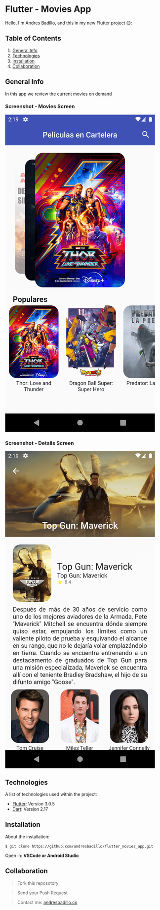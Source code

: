 # Flutter - Movies App

Hello, I'm Andres Badillo, and this in my new Flutter project 😉:

## Table of Contents
1. [General Info](#general-info)
2. [Technologies](#technologies)
3. [Installation](#installation)
4. [Collaboration](#collaboration)

## General Info
In this app we review the current movies on demand

### Screenshot - Movies Screen
![Home Screen](https://github.com/andresbadillo/flutter_movies_app/blob/master/assets/Screenshot_1.png)
### Screenshot - Details Screen
![Details Screen](https://github.com/andresbadillo/flutter_movies_app/blob/master/assets/Screenshot_2.png)

## Technologies
A list of technologies used within the project:
* [Flutter](https://flutter.dev/): Version 3.0.5 
* [Dart](https://dart.dev/): Version 2.17

## Installation
About the installation:
```
$ git clone https://github.com/andresbadillo/flutter_movies_app.git
```
Open in: **VSCode or Android Studio**

## Collaboration

> Fork this reposotory

> Send your Push Request

> Contact me: [andresbadillo.co](https://www.andresbadillo.co/)
